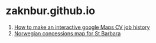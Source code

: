 zaknbur.github.io
=================

1. [How to make an interactive google Maps CV job history](cv-jobs/README.md)
2. [Norwegian concessions map for St Barbara](norway/README.md)
